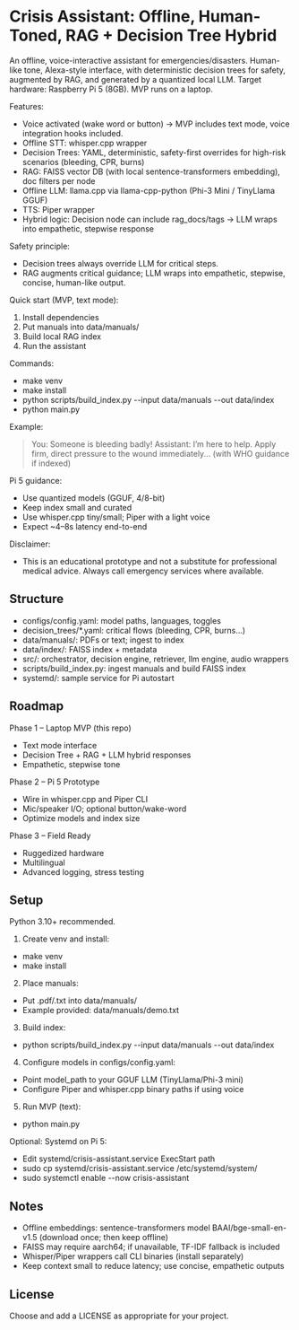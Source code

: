 # Crisis Assistant: Offline, Human-Toned, RAG + Decision Tree Hybrid

An offline, voice-interactive assistant for emergencies/disasters. Human-like tone, Alexa-style interface, with deterministic decision trees for safety, augmented by RAG, and generated by a quantized local LLM. Target hardware: Raspberry Pi 5 (8GB). MVP runs on a laptop.

Features:
- Voice activated (wake word or button) → MVP includes text mode, voice integration hooks included.
- Offline STT: whisper.cpp wrapper
- Decision Trees: YAML, deterministic, safety-first overrides for high-risk scenarios (bleeding, CPR, burns)
- RAG: FAISS vector DB (with local sentence-transformers embedding), doc filters per node
- Offline LLM: llama.cpp via llama-cpp-python (Phi-3 Mini / TinyLlama GGUF)
- TTS: Piper wrapper
- Hybrid logic: Decision node can include rag_docs/tags → LLM wraps into empathetic, stepwise response

Safety principle:
- Decision trees always override LLM for critical steps.
- RAG augments critical guidance; LLM wraps into empathetic, stepwise, concise, human-like output.

Quick start (MVP, text mode):
1) Install dependencies
2) Put manuals into data/manuals/
3) Build local RAG index
4) Run the assistant

Commands:
- make venv
- make install
- python scripts/build_index.py --input data/manuals --out data/index
- python main.py

Example:
> You: Someone is bleeding badly!
> Assistant: I’m here to help. Apply firm, direct pressure to the wound immediately... (with WHO guidance if indexed)

Pi 5 guidance:
- Use quantized models (GGUF, 4/8-bit)
- Keep index small and curated
- Use whisper.cpp tiny/small; Piper with a light voice
- Expect ~4–8s latency end-to-end

Disclaimer:
- This is an educational prototype and not a substitute for professional medical advice. Always call emergency services where available.

## Structure

- configs/config.yaml: model paths, languages, toggles
- decision_trees/*.yaml: critical flows (bleeding, CPR, burns...)
- data/manuals/: PDFs or text; ingest to index
- data/index/: FAISS index + metadata
- src/: orchestrator, decision engine, retriever, llm engine, audio wrappers
- scripts/build_index.py: ingest manuals and build FAISS index
- systemd/: sample service for Pi autostart

## Roadmap

Phase 1 – Laptop MVP (this repo)
- Text mode interface
- Decision Tree + RAG + LLM hybrid responses
- Empathetic, stepwise tone

Phase 2 – Pi 5 Prototype
- Wire in whisper.cpp and Piper CLI
- Mic/speaker I/O; optional button/wake-word
- Optimize models and index size

Phase 3 – Field Ready
- Ruggedized hardware
- Multilingual
- Advanced logging, stress testing

## Setup

Python 3.10+ recommended.

1) Create venv and install:
- make venv
- make install

2) Place manuals:
- Put .pdf/.txt into data/manuals/
- Example provided: data/manuals/demo.txt

3) Build index:
- python scripts/build_index.py --input data/manuals --out data/index

4) Configure models in configs/config.yaml:
- Point model_path to your GGUF LLM (TinyLlama/Phi-3 mini)
- Configure Piper and whisper.cpp binary paths if using voice

5) Run MVP (text):
- python main.py

Optional: Systemd on Pi 5:
- Edit systemd/crisis-assistant.service ExecStart path
- sudo cp systemd/crisis-assistant.service /etc/systemd/system/
- sudo systemctl enable --now crisis-assistant

## Notes

- Offline embeddings: sentence-transformers model BAAI/bge-small-en-v1.5 (download once; then keep offline)
- FAISS may require aarch64; if unavailable, TF-IDF fallback is included
- Whisper/Piper wrappers call CLI binaries (install separately)
- Keep context small to reduce latency; use concise, empathetic outputs

## License
Choose and add a LICENSE as appropriate for your project.
